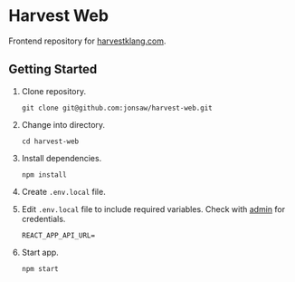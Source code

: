 # Harvest Web
Frontend repository for [harvestklang.com](https://www.harvestklang.com/).

## Getting Started
1. Clone repository.

    ```
    git clone git@github.com:jonsaw/harvest-web.git
    ```

1. Change into directory.

    ```
    cd harvest-web
    ```

1. Install dependencies.

    ```
    npm install
    ```

1. Create `.env.local` file.

1. Edit `.env.local` file to include required variables. Check with [admin](mailto:jon.saw@gmail.com) for credentials.

    ```
    REACT_APP_API_URL=
    ```

1. Start app.

    ```
    npm start
    ```
